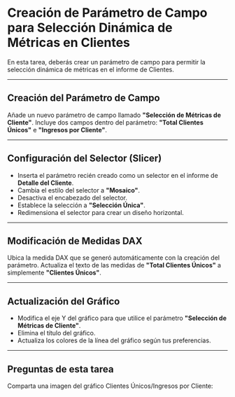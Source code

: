 # Creación de Parámetro de Campo para Selección Dinámica de Métricas en Clientes

En esta tarea, deberás crear un parámetro de campo para permitir la selección dinámica de métricas en el informe de Clientes.

---

## Creación del Parámetro de Campo

Añade un nuevo parámetro de campo llamado **"Selección de Métricas de Cliente"**. Incluye dos campos dentro del parámetro: **"Total Clientes Únicos"** e **"Ingresos por Cliente"**.

---

## Configuración del Selector (Slicer)

* Inserta el parámetro recién creado como un selector en el informe de **Detalle del Cliente**.
* Cambia el estilo del selector a **"Mosaico"**.
* Desactiva el encabezado del selector.
* Establece la selección a **"Selección Única"**.
* Redimensiona el selector para crear un diseño horizontal.

---

## Modificación de Medidas DAX

Ubica la medida DAX que se generó automáticamente con la creación del parámetro. Actualiza el texto de las medidas de **"Total Clientes Únicos"** a simplemente **"Clientes Únicos"**.

---

## Actualización del Gráfico

* Modifica el eje Y del gráfico para que utilice el parámetro **"Selección de Métricas de Cliente"**.
* Elimina el título del gráfico.
* Actualiza los colores de la línea del gráfico según tus preferencias.

---

## Preguntas de esta tarea

Comparta una imagen del gráfico Clientes Únicos/Ingresos por Cliente: